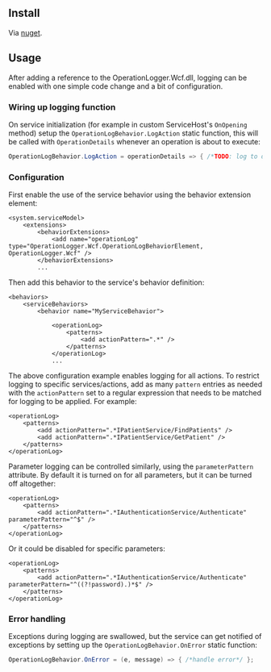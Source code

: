 ## Install

Via [nuget](https://www.nuget.org/packages/OperationLogger.Wcf).

## Usage
After adding a reference to the OperationLogger.Wcf.dll, logging can be enabled with one simple code change and a bit of configuration.

### Wiring up logging function
On service initialization (for example in custom ServiceHost's `OnOpening` method) setup the `OperationLogBehavior.LogAction` static function, this will be called with `OperationDetails` whenever an operation is about to execute:

```csharp
OperationLogBehavior.LogAction = operationDetails => { /*TODO: log to db/file/whatever*/ }
```

### Configuration
First enable the use of the service behavior using the behavior extension element:

```
<system.serviceModel>
    <extensions>
        <behaviorExtensions>
            <add name="operationLog" type="OperationLogger.Wcf.OperationLogBehaviorElement, OperationLogger.Wcf" />
        </behaviorExtensions>
        ...
```

Then add this behavior to the service's behavior definition:

```
<behaviors>
    <serviceBehaviors>
        <behavior name="MyServiceBehavior">
          
            <operationLog>
                <patterns>
                    <add actionPattern=".*" />
                </patterns>
            </operationLog>
            ...
```

The above configuration example enables logging for all actions. To restrict logging to specific services/actions, add as many `pattern` entries as needed with the `actionPattern` set to a regular expression that needs to be matched for logging to be applied. For example:

```
<operationLog>
    <patterns>
        <add actionPattern=".*IPatientService/FindPatients" />
        <add actionPattern=".*IPatientService/GetPatient" />
    </patterns>
</operationLog>
```

Parameter logging can be controlled similarly, using the `parameterPattern` attribute. By default it is turned on for all parameters, but it can be turned off altogether:

```
<operationLog>
    <patterns>
        <add actionPattern=".*IAuthenticationService/Authenticate" parameterPattern="^$" />
    </patterns>
</operationLog>
```

Or it could be disabled for specific parameters:

```
<operationLog>
    <patterns>
        <add actionPattern=".*IAuthenticationService/Authenticate" parameterPattern="^((?!password).)*$" />
    </patterns>
</operationLog>
```

### Error handling
Exceptions during logging are swallowed, but the service can get notified of exceptions by setting up the `OperationLogBehavior.OnError` static function: 

```cs
OperationLogBehavior.OnError = (e, message) => { /*handle error*/ };
```


